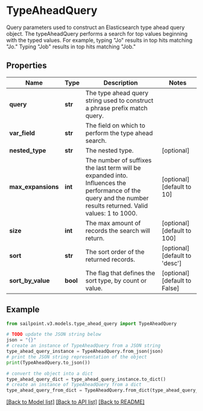 # TypeAheadQuery

Query parameters used to construct an Elasticsearch type ahead query object.  The typeAheadQuery performs a search for top values beginning with the typed values. For example, typing \"Jo\" results in top hits matching \"Jo.\" Typing \"Job\" results in top hits matching \"Job.\" 

## Properties

Name | Type | Description | Notes
------------ | ------------- | ------------- | -------------
**query** | **str** | The type ahead query string used to construct a phrase prefix match query. | 
**var_field** | **str** | The field on which to perform the type ahead search. | 
**nested_type** | **str** | The nested type. | [optional] 
**max_expansions** | **int** | The number of suffixes the last term will be expanded into. Influences the performance of the query and the number results returned. Valid values: 1 to 1000. | [optional] [default to 10]
**size** | **int** | The max amount of records the search will return. | [optional] [default to 100]
**sort** | **str** | The sort order of the returned records. | [optional] [default to 'desc']
**sort_by_value** | **bool** | The flag that defines the sort type, by count or value. | [optional] [default to False]

## Example

```python
from sailpoint.v3.models.type_ahead_query import TypeAheadQuery

# TODO update the JSON string below
json = "{}"
# create an instance of TypeAheadQuery from a JSON string
type_ahead_query_instance = TypeAheadQuery.from_json(json)
# print the JSON string representation of the object
print(TypeAheadQuery.to_json())

# convert the object into a dict
type_ahead_query_dict = type_ahead_query_instance.to_dict()
# create an instance of TypeAheadQuery from a dict
type_ahead_query_from_dict = TypeAheadQuery.from_dict(type_ahead_query_dict)
```
[[Back to Model list]](../README.md#documentation-for-models) [[Back to API list]](../README.md#documentation-for-api-endpoints) [[Back to README]](../README.md)


